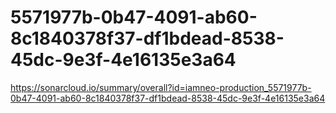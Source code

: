 # 5571977b-0b47-4091-ab60-8c1840378f37-df1bdead-8538-45dc-9e3f-4e16135e3a64
https://sonarcloud.io/summary/overall?id=iamneo-production_5571977b-0b47-4091-ab60-8c1840378f37-df1bdead-8538-45dc-9e3f-4e16135e3a64
